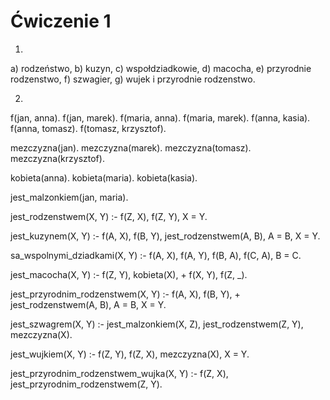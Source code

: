 # Ćwiczenie 1
1)
a) rodzeństwo, 
b) kuzyn, 
c) wspołdziadkowie, 
d) macocha, 
e) przyrodnie rodzenstwo, 
f) szwagier, 
g) wujek i przyrodnie rodzenstwo.

2)
f(jan, anna).
f(jan, marek).
f(maria, anna).
f(maria, marek).
f(anna, kasia).
f(anna, tomasz).
f(tomasz, krzysztof).

mezczyzna(jan).
mezczyzna(marek).
mezczyzna(tomasz).
mezczyzna(krzysztof).

kobieta(anna).
kobieta(maria).
kobieta(kasia).

jest_malzonkiem(jan, maria).

jest_rodzenstwem(X, Y) :-
    f(Z, X),
    f(Z, Y),
    X \= Y.

jest_kuzynem(X, Y) :-
    f(A, X),
    f(B, Y),
    jest_rodzenstwem(A, B),
    A \= B,
    X \= Y.

sa_wspolnymi_dziadkami(X, Y) :-
    f(A, X),
    f(A, Y),
    f(B, A),
    f(C, A),
    B \= C.

jest_macocha(X, Y) :-
    f(Z, Y),
    kobieta(X),
    \+ f(X, Y),
    f(Z, _).

jest_przyrodnim_rodzenstwem(X, Y) :-
    f(A, X),
    f(B, Y),
    \+ jest_rodzenstwem(A, B),
    A \= B,
    X \= Y.

jest_szwagrem(X, Y) :-
    jest_malzonkiem(X, Z),
    jest_rodzenstwem(Z, Y),
    mezczyzna(X). 

jest_wujkiem(X, Y) :-
    f(Z, Y),
    f(Z, X),
    mezczyzna(X),
    X \= Y.

jest_przyrodnim_rodzenstwem_wujka(X, Y) :-
    f(Z, X),
    jest_przyrodnim_rodzenstwem(Z, Y).

